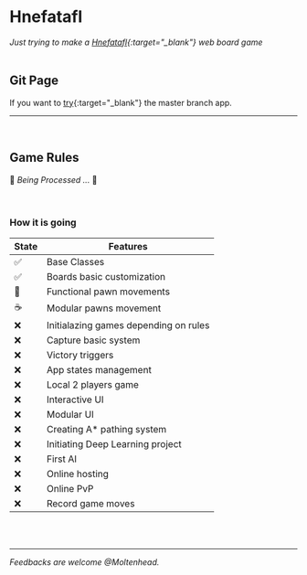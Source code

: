 # Hnefatafl
*Just trying to make a [Hnefatafl](https://en.wikipedia.org/wiki/Tafl_games){:target="_blank"} web board game*
<br/><br/>

## Git Page
If you want to [try](https://moltenhead.github.io/Hnefatafl){:target="_blank"} the master branch app.
<hr/>
<br/>

## Game Rules
:construction:  *Being Processed ...*  :construction:
<br/><br/><br/>

### How it is going
State | Features
------|---------
:white_check_mark:| Base Classes
:white_check_mark:| Boards basic customization
:construction:| Functional pawn movements
:coffee:| Modular pawns movement
:x:| Initialazing games depending on rules
:x:| Capture basic system
:x:| Victory triggers
:x:| App states management
:x:| Local 2 players game
:x:| Interactive UI
:x:| Modular UI
:x:| Creating A* pathing system
:x:| Initiating Deep Learning project
:x:| First AI
:x:| Online hosting
:x:| Online PvP
:x:| Record game moves

<br/><br/>
<hr/>

*Feedbacks are welcome @Moltenhead.*

